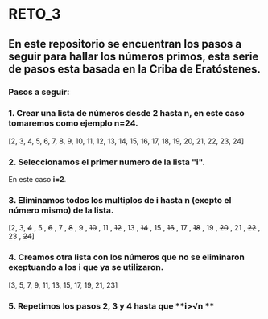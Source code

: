 # RETO_3
## En este repositorio se encuentran los pasos a seguir para hallar los números primos, esta serie de pasos esta basada en la Criba de Eratóstenes.
### Pasos a seguir:
### 1. Crear una lista de números desde 2 hasta n, en este caso tomaremos como ejemplo **n=24**.

[2, 3, 4, 5, 6, 7, 8, 9, 10, 11, 12, 13, 14, 15, 16, 17, 18, 19, 20, 21, 22, 23, 24]

### 2. Seleccionamos el primer numero de la lista **"i"**.
En este caso **i=2**.

### 3. Eliminamos todos los multiplos de **i** hasta n (exepto el número mismo) de la lista.

 [2, 3, ~~4~~ , 5 , ~~6~~ , 7 , ~~8~~ , 9 , ~~10~~ , 11 , ~~12~~ , 13 , ~~14~~ , 15 , ~~16~~ , 17 , ~~18~~ , 19 , ~~20~~ , 21 , ~~22~~ , 23 , ~~24~~]

 ### 4. Creamos otra lista con los números que no se eliminaron exeptuando a los **i** que ya se utilizaron. 

 [3, 5, 7, 9, 11, 13, 15, 17, 19, 21, 23]
 
### 5. Repetimos los pasos **2**, **3** y **4** hasta que **i>√n **
